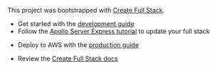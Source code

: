 This project was bootstrapped with [Create Full Stack](https://github.com/tiagob/create-full-stack).

- Get started with the [development guide]({DEVELOPMENT_FILENAME})
- Follow the [Apollo Server Express tutorial](https://create-full-stack.com/docs/tutorial_apollo_server_express) to update your full stack
<!-- @remove-pulumi-aws-begin -->
- Deploy to AWS with the [production guide]({PRODUCTION_FILENAME})
<!-- @remove-pulumi-aws-end -->
- Review the [Create Full Stack docs](https://create-full-stack.com/docs/)
